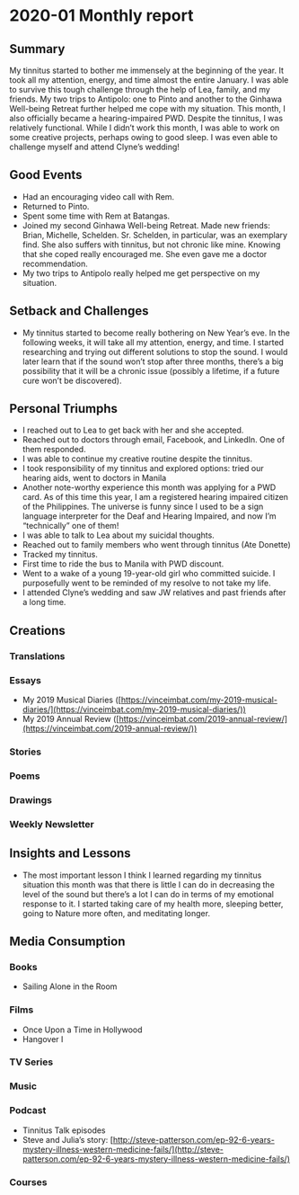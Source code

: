 # 2020-01 Monthly report

## Summary

My tinnitus started to bother me immensely at the beginning of the year. It took all my attention, energy, and time almost the entire January. I was able to survive this tough challenge through the help of Lea, family, and my friends. My two trips to Antipolo: one to Pinto and another to the Ginhawa Well-being Retreat further helped me cope with my situation. This month, I also officially became a hearing-impaired PWD. Despite the tinnitus, I was relatively functional. While I didn’t work this month, I was able to work on some creative projects, perhaps owing to good sleep. I was even able to challenge myself and attend Clyne’s wedding!

## Good Events

- Had an encouraging video call with Rem.
- Returned to Pinto.
- Spent some time with Rem at Batangas.
- Joined my second Ginhawa Well-being Retreat. Made new friends: Brian, Michelle, Schelden. Sr. Schelden, in particular, was an exemplary find. She also suffers with tinnitus, but not chronic like mine. Knowing that she coped really encouraged me. She even gave me a doctor recommendation.
- My two trips to Antipolo really helped me get perspective on my situation.

## Setback and Challenges

- My tinnitus started to become really bothering on New Year’s eve. In the following weeks, it will take all my attention, energy, and time. I started researching and trying out different solutions to stop the sound. I would later learn that if the sound won’t stop after three months, there’s a big possibility that it will be a chronic issue (possibly a lifetime, if a future cure won’t be discovered).

## Personal Triumphs

- I reached out to Lea to get back with her and she accepted.
- Reached out to doctors through email, Facebook, and LinkedIn. One of them responded.
- I was able to continue my creative routine despite the tinnitus.
- I took responsibility of my tinnitus and explored options: tried our hearing aids, went to doctors in Manila
- Another note-worthy experience this month was applying for a PWD card. As of this time this year, I am a registered hearing impaired citizen of the Philippines. The universe is funny since I used to be a sign language interpreter for the Deaf and Hearing Impaired, and now I’m “technically” one of them!
- I was able to talk to Lea about my suicidal thoughts.
- Reached out to family members who went through tinnitus (Ate Donette)
- Tracked my tinnitus.
- First time to ride the bus to Manila with PWD discount.
- Went to a wake of a young 19-year-old girl who committed suicide. I purposefully went to be reminded of my resolve to not take my life.
- I attended Clyne’s wedding and saw JW relatives and past friends after a long time.

## Creations

### Translations

### Essays

- My 2019 Musical Diaries ([https://vinceimbat.com/my-2019-musical-diaries/](https://vinceimbat.com/my-2019-musical-diaries/))
- My 2019 Annual Review ([https://vinceimbat.com/2019-annual-review/](https://vinceimbat.com/2019-annual-review/))

### Stories

### Poems

### Drawings

### Weekly Newsletter

## Insights and Lessons

- The most important lesson I think I learned regarding my tinnitus situation this month was that there is little I can do in decreasing the level of the sound but there’s a lot I can do in terms of my emotional response to it. I started taking care of my health more, sleeping better, going to Nature more often, and meditating longer.

## Media Consumption

### Books

- Sailing Alone in the Room

### Films

- Once Upon a Time in Hollywood
- Hangover I

### TV Series

### Music

### Podcast

- Tinnitus Talk episodes
- Steve and Julia’s story: [http://steve-patterson.com/ep-92-6-years-mystery-illness-western-medicine-fails/](http://steve-patterson.com/ep-92-6-years-mystery-illness-western-medicine-fails/)

### Courses

